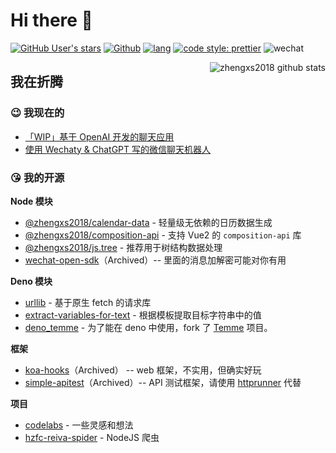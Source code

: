 # Hi there 👋

[![GitHub User's stars](https://img.shields.io/github/stars/zhengxs2018?style=flat-square)](https://github.com/zhengxs2018)
[![Github](https://img.shields.io/github/followers/zhengxs2018?label=Follow&style=flat-square)](https://github.com/zhengxs2018)
[![lang](https://img.shields.io/badge/lang-typescript-informational?style=flat-square)](https://www.typescriptlang.org/)
[![code style: prettier](https://img.shields.io/badge/code_style-prettier-ff69b4.svg?style=flat-square)](https://github.com/prettier/prettier)
![wechat](https://img.shields.io/badge/%E6%91%B8%E9%B1%BC-%E4%B8%93%E5%AE%B6-3b82f6?style=flat-square&logo=wechat)

<img  src="https://github-readme-stats.vercel.app/api?username=zhengxs2018&show_icons=true" alt="zhengxs2018 github stats" align="right" />

## 我在折腾

### 😉 我现在的

- [「WIP」基于 OpenAI 开发的聊天应用](https://github.com/zhengxs2018/ai-chat)
- [使用 Wechaty & ChatGPT 写的微信聊天机器人](https://github.com/zhengxs2018/wechaty-chatgpt)


### 😘 我的开源
  
**Node 模块**
  
- [@zhengxs2018/calendar-data](https://github.com/zhengxs2018/calendar-data) - 轻量级无依赖的日历数据生成
- [@zhengxs2018/composition-api] - 支持 Vue2 的 `composition-api` 库
- [@zhengxs2018/js.tree](https://github.com/zhengxs2018/js.tree) - 推荐用于树结构数据处理
- [wechat-open-sdk](https://github.com/zhengxs2018/wechat-open-sdk)（Archived）-- 里面的消息加解密可能对你有用

**Deno 模块**

- [urllib](https://github.com/zhengxs2018/urllib) - 基于原生 fetch 的请求库
- [extract-variables-for-text](https://github.com/zhengxs2018/extract-variables-for-text) - 根据模板提取目标字符串中的值
- [deno_temme](https://github.com/zhengxs2018/deno_temme) - 为了能在 deno 中使用，fork 了 [Temme](https://github.com/shinima/temme) 项目。

**框架**

- [koa-hooks](https://github.com/zhengxs2018/koa-hooks)（Archived） -- web 框架，不实用，但确实好玩
- [simple-apitest](http://github.com/zhengxs2018/simple-apitest)（Archived）-- API 测试框架，请使用 [httprunner](https://github.com/httprunner/httprunner) 代替

**项目**

- [codelabs](https://github.com/zhengxs2018/codelabs) - 一些灵感和想法
- [hzfc-reiva-spider](https://github.com/zhengxs2018/hzfc-reiva-spider) - NodeJS 爬虫

[koa]: https://koajs.com/
[eggjs]: https://eggjs.org/
[midwayjs]: https://midwayjs.org/
[nestjs]: https://nestjs.com/

[prisma]: https://www.prisma.io/

[flutter]: https://flutter.dev/
[reactnative]:https://reactnative.dev/
[vuejs]: https://cn.vuejs.org/index.html
[capacitorjs]: https://capacitorjs.com/

[vitejs]: http://github.com/vuejs/vite
[snowpack]: https://www.snowpack.dev/

[React Hooks]: https://zh-hans.reactjs.org/docs/hooks-intro.html
[@zhengxs2018/composition-api]: https://github.com/zhengxs2018/composition-api
[@zhengxs2018/vue-hooks]: https://github.com/zhengxs2018/vue-hooks
[nx]: https://github.com/nrwl/nx

